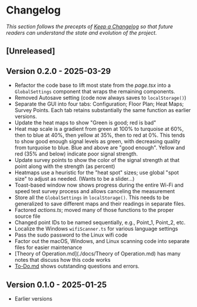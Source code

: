 # Changelog

_This section follows the precepts of [Keep a Changelog](https://keepachangelog.com/en/1.0.0/) so that future readers can understand the state and evolution of the project._

## [Unreleased]

## Version 0.2.0 - 2025-03-29

* Refactor the code base
  to lift most state from the _page.tsx_ into a `GlobalSettings`
  component that wraps the remaining components.
* Removed Autosave setting (code now always saves to `localStorage()`)
* Separate the GUI into four tabs: Configuration; Floor Plan; Heat Maps; Survey Points.
  Each tab retains substantially the same function as earlier versions.
* Update the heat maps to show "Green is good; red is bad"
* Heat map scale is a gradient from green at 100%
  to turquoise at 60%,
  then to blue at 40%,
  then yellow at 35%,
  then to red at 0%.
  This tends to show good enough signal levels as green,
  with decreasing quality from turquoise to blue.
  Blue and above are "good enough".
  Yellow and red (35% and below) indicate poor signal strength.
* Update survey points to show the color of the signal strength
  at that point along with the strength (as percent)
* Heatmaps use a heuristic for the "heat spot" sizes; use global "spot size" to adjust as needed. (Wants to be a slider...)
* Toast-based window now shows progress
  during the entire Wi-Fi and speed test survey process
  and allows canceling the measurement
* Store all the `GlobalSettings` in `localStorage()`.
  This needs to be generalized to save different maps
  and their readings in separate files.
* Factored _actions.ts_;
  moved many of those functions to the proper source file
* Changed point IDs to be named sequentially, e.g., Point\_1, Point\_2, etc.
* Localize the Windows `wifiScanner.ts` for various language settings
* Pass the sudo password to the Linux wifi code
* Factor out the macOS, Windows, and Linux scanning code into separate
  files for easier maintenance
* [Theory of Operation.md](./docs/Theory of Operation.md) has many
  notes that discuss how this code works
* [To-Do.md](./docs/To-Do.md) shows outstanding questions and errors.

## Version 0.1.0 - 2025-01-25

* Earlier versions
